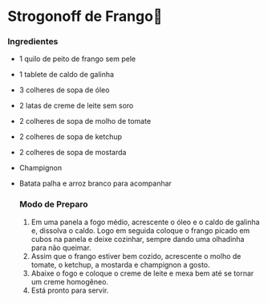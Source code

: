 # Strogonoff de Frango:chicken:

### Ingredientes

* 1 quilo de peito de frango sem pele

* 1 tablete de caldo de galinha 

* 3 colheres de sopa de óleo

* 2 latas de creme de leite sem soro

* 2 colheres de sopa de molho de tomate

* 2 colheres de sopa de ketchup

* 2 colheres de sopa de mostarda

* Champignon

* Batata palha e arroz branco para acompanhar

  ### Modo de Preparo

  1.  Em uma panela a fogo médio, acrescente o óleo e o caldo de galinha e, dissolva o caldo. Logo em seguida coloque o frango picado em cubos na panela e deixe cozinhar, sempre dando uma olhadinha para não queimar.
  2.  Assim que o frango estiver bem cozido, acrescente o molho de tomate, o ketchup, a mostarda e champignon a gosto.
  3.  Abaixe o fogo e coloque o creme de leite e mexa bem até se tornar um creme homogêneo.
  4.  Está pronto para servir.



